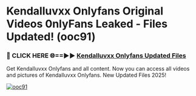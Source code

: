 # Kendalluvxx Onlyfans Original Videos 0nlyFans Leaked - Files Updated! (ooc91)

<h3>🔴 CLICK HERE 🌐==►► <a href="https://tinyurl.com/ehrbuxhb" rel="nofollow">Kendalluvxx Onlyfans Updated Files</a></h3>

Get Kendalluvxx Onlyfans and all content. Now you can access all videos and pictures of Kendalluvxx Onlyfans. New Updated Files 2025!

[![ooc91](https://i.imgur.com/lVYEuWS.gif)](https://tinyurl.com/ehrbuxhb)
